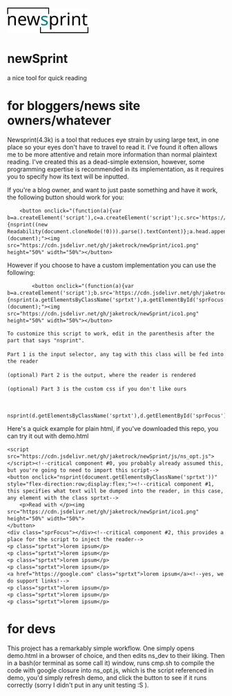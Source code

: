![the newsprint icon](ico1.png)
# newSprint
 a nice tool for quick reading

# for bloggers/news site owners/whatever
Newsprint(4.3k) is a tool that reduces eye strain by using large text, in one place so your eyes don't have to travel to read it. I've found it often allows me to be more attentive and retain more information than normal plaintext reading. I've created this as a dead-simple extension, however, some programming expertise is recommended in its implementation, as it requires you to specify how its text will be inputted.

If you're a blog owner, and want to just paste something and have it work, the following button should work for you:
```
    <button onclick="(function(a){var b=a.createElement('script'),c=a.createElement('script');c.src='https://cdn.jsdelivr.net/gh/mozilla/readability/Readability.js';b.src='https://cdn.jsdelivr.net/gh/jaketrock/newSprint/js/ns_opt.js';b.type='text/javascript';c.type='text/javascript';b.onload=a.head.appendChild(c);c.onload=function(){nsprint((new Readability(document.cloneNode(!0))).parse().textContent)};a.head.appendChild(b)})(document);"><img src="https://cdn.jsdelivr.net/gh/jaketrock/newSprint/ico1.png" height="50%" width="50%"></button>
```
However if you choose to have a custom implementation you can use the following:
```
        <button onclick="(function(a){var b=a.createElement('script');b.src='https://cdn.jsdelivr.net/gh/jaketrock/newSprint/js/ns_opt.js';b.type='text/javascript';b.onload=function(){nsprint(a.getElementsByClassName('sprtxt'),a.getElementById('sprFocus'))};a.head.appendChild(b)})(document);"><img src="https://cdn.jsdelivr.net/gh/jaketrock/newSprint/ico1.png" height="50%" width="50%"></button>
```
    To customize this script to work, edit in the parenthesis after the part that says "nsprint".

    Part 1 is the input selector, any tag with this class will be fed into the reader

    (optional) Part 2 is the output, where the reader is rendered

    (optional) Part 3 is the custom css if you don't like ours
```

    nsprint(d.getElementsByClassName('sprtxt'),d.getElementById('sprFocus'),"http://example.com/custom.css")
```


Here's a quick example for plain html, if you've downloaded this repo, you can try it out with demo.html 

    
    <script src="https://cdn.jsdelivr.net/gh/jaketrock/newSprint/js/ns_opt.js"></script><!--critical component #0, you probably already assumed this, but you're going to need to import this script-->
    <button onclick="nsprint(document.getElementsByClassName('sprtxt'))" style="flex-direction:row;display:flex;"><!--critical component #1, this specifies what text will be dumped into the reader, in this case, any element with the class sprtxt-->
        <p>Read with </p><img src="https://cdn.jsdelivr.net/gh/jaketrock/newSprint/ico1.png" height="50%" width="50%">
    </button>
    <div class="sprFocus"></div><!--critical component #2, this provides a place for the script to inject the reader-->
    <p class="sprtxt">lorem ipsum</p>
    <p class="sprtxt">lorem ipsum</p>
    <p class="sprtxt">lorem ipsum</p>
    <p class="sprtxt">lorem ipsum</p>
    <a href="https://google.com" class="sprtxt">lorem ipsum</a><!--yes, we do support links!-->
    <p class="sprtxt">lorem ipsum</p>
    <p class="sprtxt">lorem ipsum</p>
    <p class="sprtxt">lorem ipsum</p>
    

# for devs
This project has a remarkably simple workflow. One simply opens demo.html in a browser of choice, and then edits ns_dev to their liking.
Then in a bash(or terminal as some call it) window, runs cmp.sh to compile the code with google closure into ns_opt.js, which is the 
script referenced in demo, you'd simply refresh demo, and click the button to see if it runs correctly
(sorry I didn't put in any unit testing :S ).

